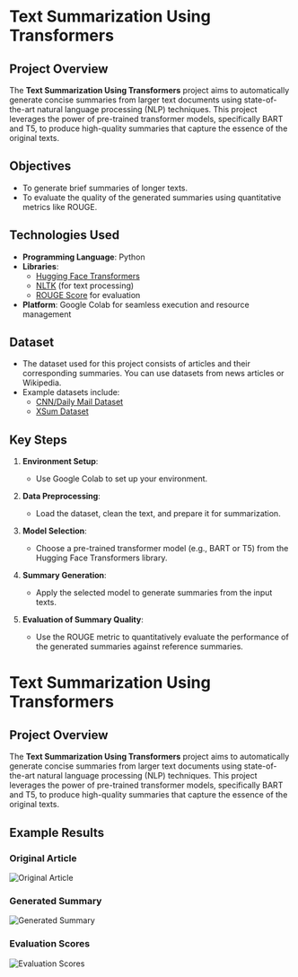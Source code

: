 # Text Summarization Using Transformers

## Project Overview
The **Text Summarization Using Transformers** project aims to automatically generate concise summaries from larger text documents using state-of-the-art natural language processing (NLP) techniques. This project leverages the power of pre-trained transformer models, specifically BART and T5, to produce high-quality summaries that capture the essence of the original texts.

## Objectives
- To generate brief summaries of longer texts.
- To evaluate the quality of the generated summaries using quantitative metrics like ROUGE.

## Technologies Used
- **Programming Language**: Python
- **Libraries**: 
  - [Hugging Face Transformers](https://github.com/huggingface/transformers)
  - [NLTK](https://www.nltk.org/) (for text processing)
  - [ROUGE Score](https://github.com/google-research/google-research/tree/master/rouge) for evaluation
- **Platform**: Google Colab for seamless execution and resource management

## Dataset
- The dataset used for this project consists of articles and their corresponding summaries. You can use datasets from news articles or Wikipedia.
- Example datasets include:
  - [CNN/Daily Mail Dataset](https://cs.nyu.edu/~thaddeus/projects/cnn/)
  - [XSum Dataset](https://github.com/nyu-dl/dl4summarization)

## Key Steps
1. **Environment Setup**: 
   - Use Google Colab to set up your environment.

2. **Data Preprocessing**: 
   - Load the dataset, clean the text, and prepare it for summarization.

3. **Model Selection**: 
   - Choose a pre-trained transformer model (e.g., BART or T5) from the Hugging Face Transformers library.

4. **Summary Generation**: 
   - Apply the selected model to generate summaries from the input texts.

5. **Evaluation of Summary Quality**: 
   - Use the ROUGE metric to quantitatively evaluate the performance of the generated summaries against reference summaries.
# Text Summarization Using Transformers

## Project Overview
The **Text Summarization Using Transformers** project aims to automatically generate concise summaries from larger text documents using state-of-the-art natural language processing (NLP) techniques. This project leverages the power of pre-trained transformer models, specifically BART and T5, to produce high-quality summaries that capture the essence of the original texts.

## Example Results

### Original Article
![Original Article](https://github.com/user-attachments/assets/aa27dc2d-6897-45a8-875c-dc8087683d66)


### Generated Summary
![Generated Summary](https://github.com/user-attachments/assets/0e81c519-a2a5-4eb5-aa79-70abeb445fe6)


### Evaluation Scores
![Evaluation Scores](https://github.com/user-attachments/assets/f9634d8e-9f63-480a-a6d0-67adfb8192e1)



